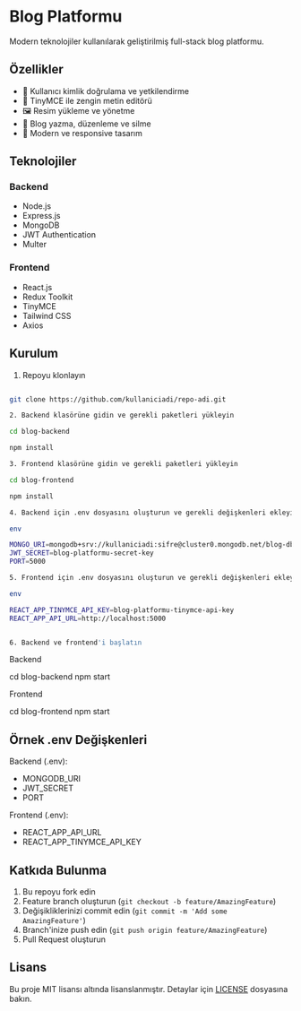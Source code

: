 # Blog Platformu

Modern teknolojiler kullanılarak geliştirilmiş full-stack blog platformu.

## Özellikler

- 🔐 Kullanıcı kimlik doğrulama ve yetkilendirme
- 📝 TinyMCE ile zengin metin editörü
- 🖼️ Resim yükleme ve yönetme
- 💬 Blog yazma, düzenleme ve silme
- 🎨 Modern ve responsive tasarım

## Teknolojiler

### Backend
- Node.js
- Express.js
- MongoDB
- JWT Authentication
- Multer

### Frontend
- React.js
- Redux Toolkit
- TinyMCE
- Tailwind CSS
- Axios

## Kurulum

1. Repoyu klonlayın

```bash 

git clone https://github.com/kullaniciadi/repo-adi.git

2. Backend klasörüne gidin ve gerekli paketleri yükleyin

cd blog-backend

npm install

3. Frontend klasörüne gidin ve gerekli paketleri yükleyin

cd blog-frontend    

npm install

4. Backend için .env dosyasını oluşturun ve gerekli değişkenleri ekleyin

env

MONGO_URI=mongodb+srv://kullaniciadi:sifre@cluster0.mongodb.net/blog-db?retryWrites=true&w=majority
JWT_SECRET=blog-platformu-secret-key
PORT=5000

5. Frontend için .env dosyasını oluşturun ve gerekli değişkenleri ekleyin

env 

REACT_APP_TINYMCE_API_KEY=blog-platformu-tinymce-api-key
REACT_APP_API_URL=http://localhost:5000


6. Backend ve frontend'i başlatın

```

Backend

cd blog-backend
npm start

Frontend

cd blog-frontend
npm start


## Örnek .env Değişkenleri

Backend (.env):
- MONGODB_URI
- JWT_SECRET
- PORT

Frontend (.env):
- REACT_APP_API_URL
- REACT_APP_TINYMCE_API_KEY

## Katkıda Bulunma

1. Bu repoyu fork edin
2. Feature branch oluşturun (`git checkout -b feature/AmazingFeature`)
3. Değişikliklerinizi commit edin (`git commit -m 'Add some AmazingFeature'`)
4. Branch'inize push edin (`git push origin feature/AmazingFeature`)
5. Pull Request oluşturun

## Lisans

Bu proje MIT lisansı altında lisanslanmıştır. Detaylar için [LICENSE](LICENSE) dosyasına bakın.
